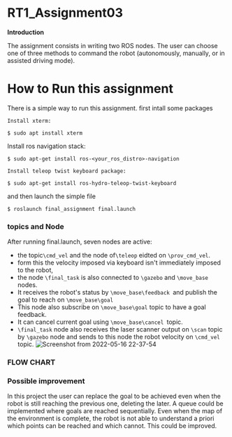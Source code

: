 # RT1_Assignment03

**Introduction**

The assignment consists in writing two ROS nodes. The user can choose one of three methods to command the robot (autonomously, manually, or in assisted driving mode).

# How to Run this assignment

There is a simple way to run this assignment. first intall some packages 

`Install xterm:`

`$ sudo apt install xterm`

Install ros navigation stack:

`$ sudo apt-get install ros-<your_ros_distro>-navigation`

`Install teleop twist keyboard package:`

`$ sudo apt-get install ros-hydro-teleop-twist-keyboard`

 and then launch the simple file 
 
 `$ roslaunch final_assignment final.launch`
 ###  topics and Node
 
 After running final.launch, seven nodes are active:

- the topic`\cmd_vel` and the node of`\teleop` eidted on `\prov_cmd_vel`. 
- form this the velocity imposed via keyboard isn't immediately imposed to the robot,
- the node `\final_task` is also connected to `\gazebo` and `\move_base `nodes. 
- It receives the robot's status by `\move_base\feedback `and publish the goal to reach on `\move_base\goal`
- This node also subscribe on `\move_base\goal` topic to have a goal feedback.
- It can cancel current goal using `\move_base\cancel `topic.
- `\final_task` node also receives the laser scanner output on `\scan` topic by `\gazebo` node and sends to this node the robot velocity on `\cmd_vel `topic.
![Screenshot from 2022-05-16 22-37-54](https://user-images.githubusercontent.com/91262613/168683169-2411b699-ca36-4270-af76-7b30ceaa172f.png)

### FLOW CHART



### Possible improvement
In this project the user can replace the goal to be achieved even when the robot is still reaching the previous one, deleting the later. A queue could be implemented where goals are reached sequentially.
Even when the map of the environment is complete, the robot is not able to understand a priori which points can be reached and which cannot. This could be improved.


